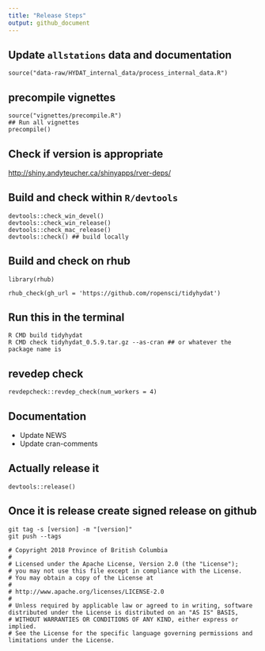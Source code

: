 ```yaml
---
title: "Release Steps"
output: github_document
---
```


## Update `allstations` data and documentation
```
source("data-raw/HYDAT_internal_data/process_internal_data.R")
```

## precompile vignettes
```
source("vignettes/precompile.R")
## Run all vignettes
precompile()
```

## Check if version is appropriate
http://shiny.andyteucher.ca/shinyapps/rver-deps/

## Build and check within `R/devtools`
```
devtools::check_win_devel()
devtools::check_win_release()
devtools::check_mac_release()
devtools::check() ## build locally
```

## Build and check on rhub
```
library(rhub)

rhub_check(gh_url = 'https://github.com/ropensci/tidyhydat')

```

## Run this in the terminal
```
R CMD build tidyhydat
R CMD check tidyhydat_0.5.9.tar.gz --as-cran ## or whatever the package name is
```

## revedep check
```
revdepcheck::revdep_check(num_workers = 4)
```

## Documentation
- Update NEWS
- Update cran-comments

## Actually release it
```
devtools::release()
```

## Once it is release create signed release on github
```
git tag -s [version] -m "[version]"
git push --tags
```

```
# Copyright 2018 Province of British Columbia
# 
# Licensed under the Apache License, Version 2.0 (the "License");
# you may not use this file except in compliance with the License.
# You may obtain a copy of the License at
# 
# http://www.apache.org/licenses/LICENSE-2.0
# 
# Unless required by applicable law or agreed to in writing, software distributed under the License is distributed on an "AS IS" BASIS,
# WITHOUT WARRANTIES OR CONDITIONS OF ANY KIND, either express or implied.
# See the License for the specific language governing permissions and limitations under the License.
```
